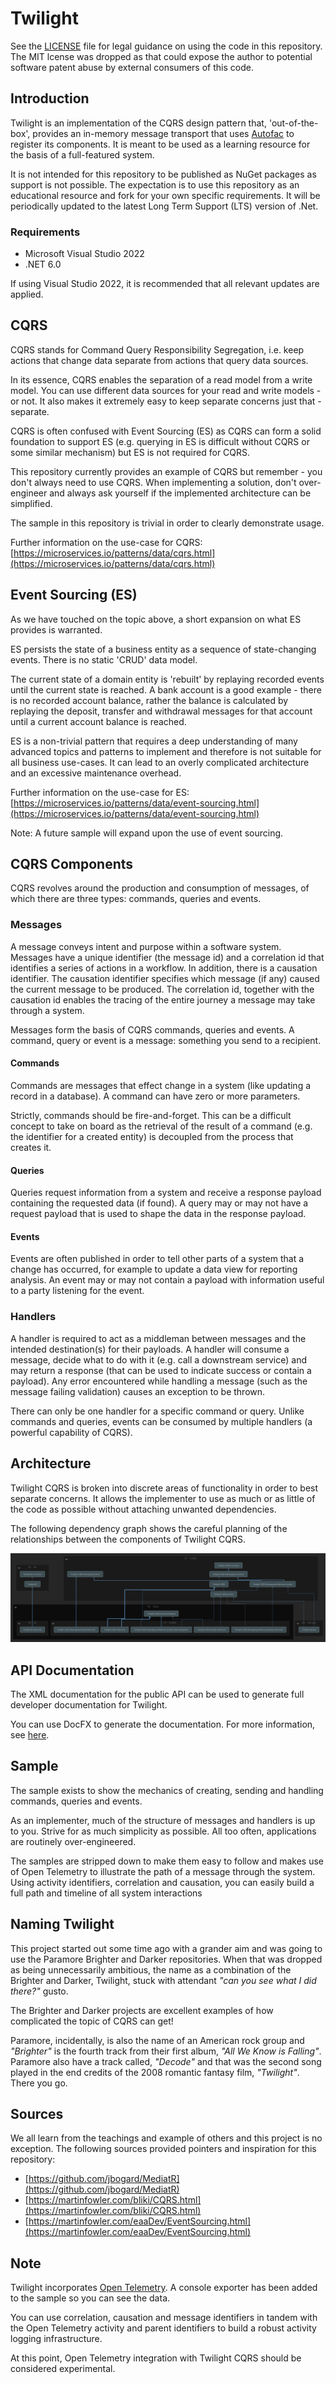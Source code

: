 # Twilight

See the [LICENSE](LICENSE) file for legal guidance on using the code in this repository. The MIT lcense was dropped as that could expose the author to potential software patent abuse by external consumers of this code.

## Introduction

Twilight is an implementation of the CQRS design pattern that, 'out-of-the-box', provides an in-memory message transport that uses [Autofac](https://autofac.org/) to register its components. It is meant to be used as a learning resource for the basis of a full-featured system.

It is not intended for this repository to be published as NuGet packages as support is not possible. The expectation is to use this repository as an educational resource and fork for your own specific requirements. It will be periodically updated to the latest Long Term Support (LTS) version of .Net.

### Requirements

- Microsoft Visual Studio 2022
- .NET 6.0

If using Visual Studio 2022, it is recommended that all relevant updates are applied.

## CQRS

CQRS stands for Command Query Responsibility Segregation, i.e. keep actions that change data separate from actions that query data sources.

In its essence, CQRS enables the separation of a read model from a write model. You can use different data sources for your read and write models - or not. It also makes it extremely easy to keep separate concerns just that - separate.

CQRS is often confused with Event Sourcing (ES) as CQRS can form a solid foundation to support ES (e.g. querying in ES is difficult without CQRS or some similar mechanism) but ES is not required for CQRS.

This repository currently provides an example of CQRS but remember - you don't always need to use CQRS. When implementing a solution, don't over-engineer and always ask yourself if the implemented architecture can be simplified.

The sample in this repository is trivial in order to clearly demonstrate usage.

Further information on the use-case for CQRS: [https://microservices.io/patterns/data/cqrs.html](https://microservices.io/patterns/data/cqrs.html)

## Event Sourcing (ES)

As we have touched on the topic above, a short expansion on what ES provides is warranted.

ES persists the state of a business entity as a sequence of state-changing events. There is no static 'CRUD' data model.

The current state of a domain entity is 'rebuilt' by replaying recorded events until the current state is reached. A bank account is a good example - there is no recorded account balance, rather the balance is calculated by replaying the deposit, transfer and withdrawal messages for that account until a current account balance is reached.

ES is a non-trivial pattern that requires a deep understanding of many advanced topics and patterns to implement and therefore is not suitable for all business use-cases. It can lead to an overly complicated architecture and an excessive maintenance overhead.

Further information on the use-case for ES: [https://microservices.io/patterns/data/event-sourcing.html](https://microservices.io/patterns/data/event-sourcing.html)

Note: A future sample will expand upon the use of event sourcing.

## CQRS Components

CQRS revolves around the production and consumption of messages, of which there are three types: commands, queries and events.

### Messages

A message conveys intent and purpose within a software system. Messages have a unique identifier (the message id) and a correlation id that identifies a series of actions in a workflow. In addition, there is a causation identifier. The causation identifier specifies which message (if any) caused the current message to be produced. The correlation id, together with the causation id enables the tracing of the entire journey a message may take through a system.

Messages form the basis of CQRS commands, queries and events. A command, query or event is a message: something you send to a recipient.

#### Commands

Commands are messages that effect change in a system (like updating a record in a database). A command can have zero or more parameters.

Strictly, commands should be fire-and-forget. This can be a difficult concept to take on board as the retrieval of the result of a command (e.g. the identifier for a created entity) is decoupled from the process that creates it.

#### Queries

Queries request information from a system and receive a response payload containing the requested data (if found). A query may or may not have a request payload that is used to shape the data in the response payload.

#### Events

Events are often published in order to tell other parts of a system that a change has occurred, for example to update a data view for reporting analysis. An event may or may not contain a payload with information useful to a party listening for the event.

### Handlers

A handler is required to act as a middleman between messages and the intended destination(s) for their payloads. A handler will consume a message, decide what to do with it (e.g. call a downstream service) and may return a response (that can be used to indicate success or contain a payload). Any error encountered while handling a message (such as the message failing validation) causes an exception to be thrown.

There can only be one handler for a specific command or query. Unlike commands and queries, events can be consumed by multiple handlers (a powerful capability of CQRS).

## Architecture

Twilight CQRS is broken into discrete areas of functionality in order to best separate concerns. It allows the implementer to use as much or as little of the code as possible without attaching unwanted dependencies.

The following dependency graph shows the careful planning of the relationships between the components of Twilight CQRS.

![Dependencies Graph](DependenciesGraph.png)

## API Documentation

The XML documentation for the public API can be used to generate full developer documentation for Twilight.

You can use DocFX to generate the documentation. For more information, see [here](https://dotnet.github.io/docfx/).

## Sample

The sample exists to show the mechanics of creating, sending and handling commands, queries and events.

As an implementer, much of the structure of messages and handlers is up to you. Strive for as much simplicity as possible. All too often, applications are routinely over-engineered.

The samples are stripped down to make them easy to follow and makes use of Open Telemetry to illustrate the path of a message through the system. Using activity identifiers, correlation and causation, you can easily build a full path and timeline of all system interactions

## Naming Twilight

This project started out some time ago with a grander aim and was going to use the Paramore Brighter and Darker repositories. When that was dropped as being unnecessarily ambitious, the name as a combination of the Brighter and Darker, Twilight, stuck with attendant *"can you see what I did there?"* gusto.

The Brighter and Darker projects are excellent examples of how complicated the topic of CQRS can get!

Paramore, incidentally, is also the name of an American rock group and *"Brighter"* is the fourth track from their first album, *"All We Know is Falling"*. Paramore also have a track called, *"Decode"* and that was the second song played in the end credits of the 2008 romantic fantasy film, *"Twilight"*. There you go.

## Sources

We all learn from the teachings and example of others and this project is no exception. The following sources provided pointers and inspiration for this repository:

- [https://github.com/jbogard/MediatR](https://github.com/jbogard/MediatR)
- [https://martinfowler.com/bliki/CQRS.html](https://martinfowler.com/bliki/CQRS.html)
- [https://martinfowler.com/eaaDev/EventSourcing.html](https://martinfowler.com/eaaDev/EventSourcing.html)

## Note

Twilight incorporates [Open Telemetry](https://opentelemetry.io/). A console exporter has been added to the sample so you can see the data.

You can use correlation, causation and message identifiers in tandem with the Open Telemetry activity and parent identifiers to build a robust activity logging infrastructure.

At this point, Open Telemetry integration with Twilight CQRS should be considered experimental.
